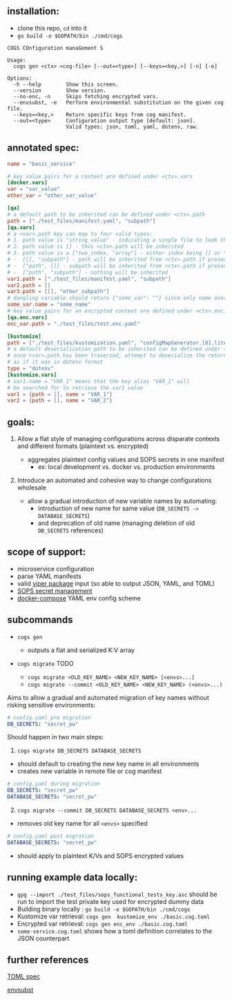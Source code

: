 ## installation: 
* clone this repo, `cd` into it
* `go build -o $GOPATH/bin ./cmd/cogs`

```
COGS COnfiguration manaGement S

Usage:
  cogs gen <ctx> <cog-file> [--out=<type>] [--keys=<key,>] [-n] [-e]

Options:
  -h --help        Show this screen.
  --version        Show version.
  --no-enc, -n     Skips fetching encrypted vars.
  --envsubst, -e   Perform environmental substitution on the given cog file.
  --keys=<key,>    Return specific keys from cog manifest.
  --out=<type>     Configuration output type [default: json].
                   Valid types: json, toml, yaml, dotenv, raw.
```

## annotated spec:

```toml
name = "basic_service"

# key value pairs for a context are defined under <ctx>.vars
[docker.vars]
var = "var_value"
other_var = "other_var_value"

[qa]
# a default path to be inherited can be defined under <ctx>.path
path = ["./test_files/manifest.yaml", "subpath"]
[qa.vars]
# a <var>.path key can map to four valid types:
# 1. path value is "string_value" - indicating a single file to look through
# 2. path value is [] - thus <ctx>.path will be inherited
# 3. path value is a ["two_index, "array"] - either index being [] or "string_value":
# -  [[], "subpath"] - path will be inherited from <ctx>.path if present
# -  ["path", []] - subpath will be inherited from <ctx>.path if present
# -  ["path", "subpath"] - nothing will be inherited
var1.path = ["./test_files/manifest.yaml", "subpath"]
var2.path = []
var3.path = [[], "other_subpath"]
# dangling variable should return {"some_var": ""} since only name override was defined
some_var.name = "some_name" 
# key value pairs for an encrypted context are defined under <ctx>.enc.vars
[qa.enc.vars]
enc_var.path = "./test_files/test.enc.yaml"

[kustomize]
path = ["./test_files/kustomization.yaml", "configMapGenerator.[0].literals"]
# a default deserialization path to be inherited can be defined under <ctx>.path
# once <var>.path has been traversed, attempt to deserialize the returned object
# as if it was in dotenv format
type = "dotenv"
[kustomize.vars]
# var1.name = "VAR_1" means that the key alias "VAR_1" will
# be searched for to retrieve the var1 value
var1 = {path = [], name = "VAR_1"}
var2 = {path = [], name = "VAR_2"}
```

## goals:

1. Allow a flat style of managing configurations across disparate contexts and different formats (plaintext vs. encrypted)
    * aggregates plaintext config values and SOPS secrets in one manifest
        - ex: local development vs. docker vs. production environments

1. Introduce an automated and cohesive way to change configurations wholesale
    * allow a gradual introduction of new variable names by automating:
        - introduction of new name for same value (`DB_SECRETS -> DATABASE_SECRETS`)
        - and deprecation of old name (managing deletion of old `DB_SECRETS` references)

## scope of support:

- microservice configuration
- parse YAML manifests
- valid [viper package](https://github.com/spf13/viper) input (so able to output JSON, YAML, and TOML)
- [SOPS secret management](https://github.com/mozilla/sops)
- [docker-compose](https://github.com/docker/compose) YAML env config scheme

## subcommands

* `cogs gen`
  - outputs a flat and serialized K:V array

* `cogs migrate` TODO
  - `cogs migrate <OLD_KEY_NAME> <NEW_KEY_NAME> [<envs>...]`
  - `cogs migrate --commit <OLD_KEY_NAME> <NEW_KEY_NAME> (<envs>...)`

Aims to allow a gradual and automated migration of key names without risking sensitive environments:

```yaml
# config.yaml pre migration
DB_SECRETS: "secret_pw"
```

Should happen in two main steps: 
1. `cogs migrate DB_SECRETS DATABASE_SECRETS`
- should default to creating the new key name in all environments
- creates new variable in remote file or cog manifest

```yaml
# config.yaml during migration
DB_SECRETS: "secret_pw"
DATABASE_SECRETS: "secret_pw"
```

2. `cogs migrate --commit DB_SECRETS DATABASE_SECRETS <env>...`
- removes old key name  for all `<envs>` specified

```yaml
# config.yaml post migration
DATABASE_SECRETS: "secret_pw"
```

* should apply to plaintext K/Vs and SOPS encrypted values

## running example data locally:
* `gpg --import ./test_files/sops_functional_tests_key.asc` should be run to import the test private key used for encrypted dummy data
* Building binary locally : `go build -o $GOPATH/bin ./cmd/cogs`
* Kustomize var retrieval: `cogs gen  kustomize_env ./basic.cog.toml`
* Encrypted var retrieval: `cogs gen enc_env ./basic.cog.toml`
* `some-service.cog.toml` shows how a toml definition correlates to the JSON counterpart


## further references

[TOML spec](https://toml.io/en/v1.0.0-rc.3#keyvalue-pair)

[envsubst](https://www.gnu.org/software/gettext/manual/html_node/envsubst-Invocation.html)

